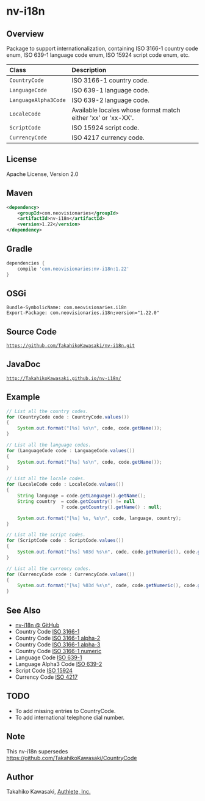 nv-i18n
=======

Overview
--------

Package to support internationalization, containing ISO 3166-1 country code enum,
ISO 639-1 language code enum, ISO 15924 script code enum, etc.

| Class                | Description                                                  |
|:---------------------|:-------------------------------------------------------------|
| `CountryCode`        | ISO 3166-1 country code.                                     |
| `LanguageCode`       | ISO 639-1 language code.                                     |
| `LanguageAlpha3Code` | ISO 639-2 language code.                                     |
| `LocaleCode`         | Available locales whose format match either 'xx' or 'xx-XX'. |
| `ScriptCode`         | ISO 15924 script code.                                       |
| `CurrencyCode`       | ISO 4217 currency code.                                      |


License
-------

  Apache License, Version 2.0


Maven
-----

```xml
<dependency>
    <groupId>com.neovisionaries</groupId>
    <artifactId>nv-i18n</artifactId>
    <version>1.22</version>
</dependency>
```


Gradle
------

```gradle
dependencies {
    compile 'com.neovisionaries:nv-i18n:1.22'
}
```


OSGi
----

    Bundle-SymbolicName: com.neovisionaries.i18n
    Export-Package: com.neovisionaries.i18n;version="1.22.0"


Source Code
-----------

  <code>https://github.com/TakahikoKawasaki/nv-i18n.git</code>


JavaDoc
-------

  <code>http://TakahikoKawasaki.github.io/nv-i18n/</code>


Example
-------

```java
// List all the country codes.
for (CountryCode code : CountryCode.values())
{
    System.out.format("[%s] %s\n", code, code.getName());
}

// List all the language codes.
for (LanguageCode code : LanguageCode.values())
{
    System.out.format("[%s] %s\n", code, code.getName());
}

// List all the locale codes.
for (LocaleCode code : LocaleCode.values())
{
    String language = code.getLanguage().getName();
    String country  = code.getCountry() != null
                    ? code.getCountry().getName() : null;

    System.out.format("[%s] %s, %s\n", code, language, country);
}

// List all the script codes.
for (ScriptCode code : ScriptCode.values())
{
    System.out.format("[%s] %03d %s\n", code, code.getNumeric(), code.getName());
}

// List all the currency codes.
for (CurrencyCode code : CurrencyCode.values())
{
    System.out.format("[%s] %03d %s\n", code, code.getNumeric(), code.getName());
}
```


See Also
--------

* [nv-i18n @ GitHub](https://github.com/TakahikoKawasaki/nv-i18n)
* Country Code [ISO 3166-1](http://en.wikipedia.org/wiki/ISO_3166-1)
* Country Code [ISO 3166-1 alpha-2](http://en.wikipedia.org/wiki/ISO_3166-1_alpha-2)
* Country Code [ISO 3166-1 alpha-3](http://en.wikipedia.org/wiki/ISO_3166-1_alpha-3)
* Country Code [ISO 3166-1 numeric](http://en.wikipedia.org/wiki/ISO_3166-1_numeric)
* Language Code [ISO 639-1](http://en.wikipedia.org/wiki/ISO_639-1)
* Language Alpha3 Code [ISO 639-2](http://en.wikipedia.org/wiki/ISO_639-2)
* Script Code [ISO 15924](http://en.wikipedia.org/wiki/ISO_15924)
* Currency Code [ISO 4217](http://en.wikipedia.org/wiki/ISO_4217)


TODO
----

* To add missing entries to CountryCode.
* To add international telephone dial number.


Note
----

This nv-i18n supersedes https://github.com/TakahikoKawasaki/CountryCode


Author
------

Takahiko Kawasaki, [Authlete, Inc.](https://www.authlete.com/)
